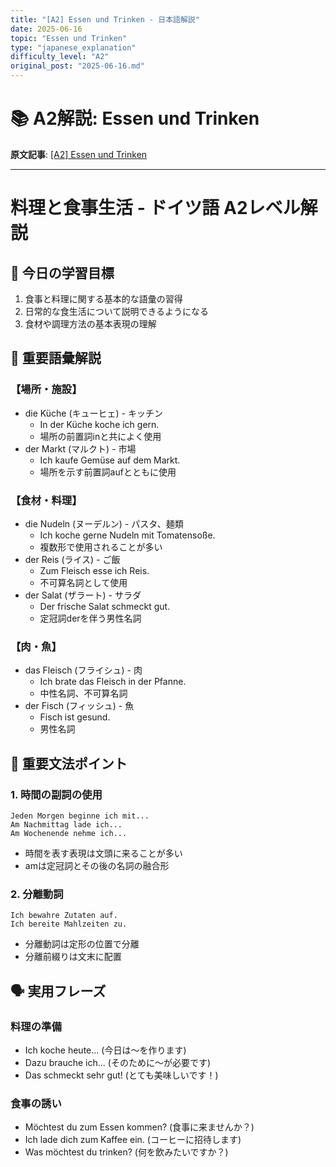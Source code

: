 ```yaml
---
title: "[A2] Essen und Trinken - 日本語解説"
date: 2025-06-16
topic: "Essen und Trinken"
type: "japanese_explanation"
difficulty_level: "A2"
original_post: "2025-06-16.md"
---
```


# 📚 A2解説: Essen und Trinken

**原文記事**: [[A2] Essen und Trinken](2025-06-16-essen-und-trinken)

---

# 料理と食事生活 - ドイツ語 A2レベル解説

## 🎯 今日の学習目標
1. 食事と料理に関する基本的な語彙の習得
2. 日常的な食生活について説明できるようになる
3. 食材や調理方法の基本表現の理解

## 📖 重要語彙解説

### 【場所・施設】
- die Küche (キューヒェ) - キッチン
  - In der Küche koche ich gern.
  - 場所の前置詞inと共によく使用
- der Markt (マルクト) - 市場
  - Ich kaufe Gemüse auf dem Markt.
  - 場所を示す前置詞aufとともに使用

### 【食材・料理】
- die Nudeln (ヌーデルン) - パスタ、麺類
  - Ich koche gerne Nudeln mit Tomatensoße.
  - 複数形で使用されることが多い
- der Reis (ライス) - ご飯
  - Zum Fleisch esse ich Reis.
  - 不可算名詞として使用
- der Salat (ザラート) - サラダ
  - Der frische Salat schmeckt gut.
  - 定冠詞derを伴う男性名詞

### 【肉・魚】
- das Fleisch (フライシュ) - 肉
  - Ich brate das Fleisch in der Pfanne.
  - 中性名詞、不可算名詞
- der Fisch (フィッシュ) - 魚
  - Fisch ist gesund.
  - 男性名詞

## 📝 重要文法ポイント

### 1. 時間の副詞の使用
```
Jeden Morgen beginne ich mit...
Am Nachmittag lade ich...
Am Wochenende nehme ich...
```
- 時間を表す表現は文頭に来ることが多い
- amは定冠詞とその後の名詞の融合形

### 2. 分離動詞
```
Ich bewahre Zutaten auf.
Ich bereite Mahlzeiten zu.
```
- 分離動詞は定形の位置で分離
- 分離前綴りは文末に配置

## 🗣️ 実用フレーズ

### 料理の準備
- Ich koche heute... (今日は〜を作ります)
- Dazu brauche ich... (そのために〜が必要です)
- Das schmeckt sehr gut! (とても美味しいです！)

### 食事の誘い
- Möchtest du zum Essen kommen? (食事に来ませんか？)
- Ich lade dich zum Kaffee ein. (コーヒーに招待します)
- Was möchtest du trinken? (何を飲みたいですか？)

